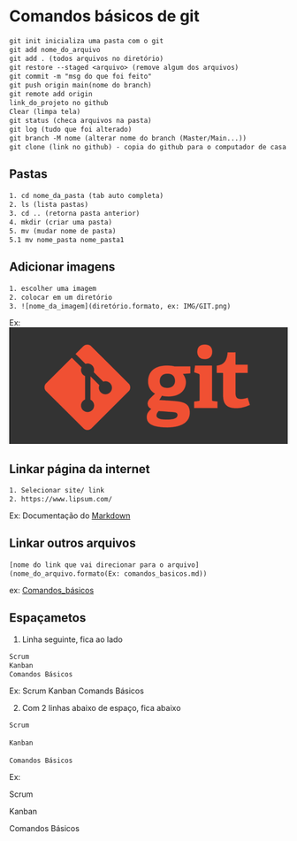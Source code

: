 # Comandos básicos de git

````
git init inicializa uma pasta com o git
git add nome_do_arquivo
git add . (todos arquivos no diretório)
git restore --staged <arquivo> (remove algum dos arquivos)
git commit -m "msg do que foi feito"
git push origin main(nome do branch)
git remote add origin 
link_do_projeto no github
Clear (limpa tela)
git status (checa arquivos na pasta)
git log (tudo que foi alterado)
git branch -M nome (alterar nome do branch (Master/Main...))
git clone (link no github) - copia do github para o computador de casa

````
## Pastas 
````
1. cd nome_da_pasta (tab auto completa)
2. ls (lista pastas)
3. cd .. (retorna pasta anterior)
4. mkdir (criar uma pasta)
5. mv (mudar nome de pasta)
5.1 mv nome_pasta nome_pasta1
````

## Adicionar imagens
````
1. escolher uma imagem
2. colocar em um diretório
3. ![nome_da_imagem](diretório.formato, ex: IMG/GIT.png)
````
Ex:
![Logo_Git](IMG/GIT.png)

## Linkar página da internet

````
1. Selecionar site/ link
2. https://www.lipsum.com/
````
Ex:
Documentação do [Markdown](https://docs.github.com/pt/get-started/writing-on-github/getting-started-with-writing-and-formatting-on-github/basic-writing-and-formatting-syntax)

## Linkar outros arquivos

````
[nome do link que vai direcionar para o arquivo](nome_do_arquivo.formato(Ex: comandos_basicos.md))
````
ex:
[Comandos_básicos](comandos_basicos.md)

## Espaçametos

1. Linha seguinte, fica ao lado
````
Scrum
Kanban
Comandos Básicos
````
Ex:
Scrum
Kanban
Comands Básicos

2. Com 2 linhas abaixo de espaço, fica abaixo

````
Scrum

Kanban

Comandos Básicos
````
Ex:

Scrum

Kanban

Comandos Básicos

